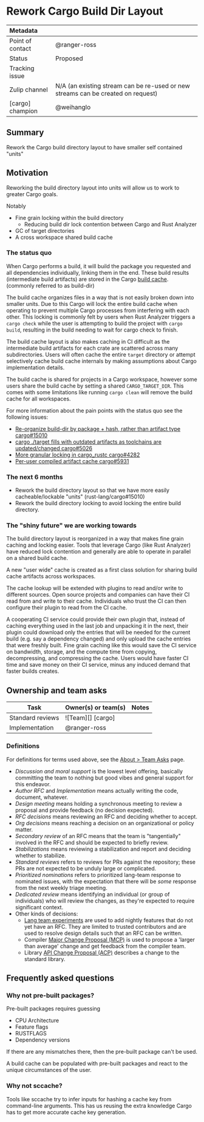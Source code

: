 # Rework Cargo Build Dir Layout

| Metadata         |                                                                                  |
|:-----------------|----------------------------------------------------------------------------------|
| Point of contact | @ranger-ross                                                                     |
| Status           | Proposed                                                                         |
| Tracking issue   |                                                                                  |
| Zulip channel    | N/A (an existing stream can be re-used or new streams can be created on request) |
| [cargo] champion | @weihanglo |
## Summary

Rework the Cargo build directory layout to have smaller self contained "units"
## Motivation

Reworking the build directory layout into units will allow us to work to greater Cargo goals.

Notably

* Fine grain locking within the build directory
  * Reducing build dir lock contention between Cargo and Rust Analyzer
* GC of target directories
* A cross workspace shared build cache

### The status quo

When Cargo performs a build, it will build the package you requested and all
dependencies individually, linking them in the end.
These build results (intermediate build artifacts) are stored in the Cargo [build cache](https://doc.rust-lang.org/cargo/reference/build-cache.html). (commonly referred to as build-dir)

The build cache organizes files in a way that is not easily broken down into smaller units.
Due to this Cargo will lock the entire build cache when operating to prevent multiple Cargo processes from interfering with each other.
This locking is commonly felt by users when Rust Analyzer triggers a `cargo check` while the user is attempting to build the project with `cargo build`, resulting in the build needing to wait for cargo check to finish.

The build cache layout is also makes caching in CI difficult as the intermediate build artifacts for each crate are scattered across many subdirectories.
Users will often cache the entire `target` directory or attempt selectively cache build cache internals by making assumptions about Cargo implementation details.

The build cache is shared for projects in a Cargo workspace, however some users share the build cache by setting a shared `CARGO_TARGET_DIR`.
This comes with some limitations like running `cargo clean` will remove the build cache for all workspaces.

For more information about the pain points with the status quo see the following issues:
* [Re-organize build-dir by package + hash, rather than artifact type cargo#15010](https://github.com/rust-lang/cargo/issues/15010)
* [cargo ./target fills with outdated artifacts as toolchains are updated/changed cargo#5026](https://github.com/rust-lang/cargo/issues/5026)
* [More granular locking in cargo_rustc cargo#4282](https://github.com/rust-lang/cargo/issues/4282)
* [Per-user compiled artifact cache cargo#5931](https://github.com/rust-lang/cargo/issues/5931)

### The next 6 months

* Rework the build directory layout so that we have more easily cacheable/lockable "units" (rust-lang/cargo#15010)
* Rework the build directory locking to avoid locking the entire build directory.

### The "shiny future" we are working towards

The build directory layout is reorganized in a way that makes fine grain caching and locking easier.
Tools that leverage Cargo (like Rust Analyzer) have reduced lock contention and generally are able to operate in parallel on a shared build cache.

A new "user wide" cache is created as a first class solution for sharing build cache artifacts across workspaces.

The cache lookup will be extended with plugins to read and/or write to different sources. Open source projects and companies can have their CI read from and write to their cache. Individuals who trust the CI can then configure their plugin to read from the CI cache.

A cooperating CI service could provide their own plugin that, instead of caching everything used in the last job and unpacking it in the next, their plugin could download only the entries that will be needed for the current build (e.g. say a dependency changed) and only upload the cache entries that were freshly built. Fine grain caching like this would save the CI service on bandwidth, storage, and the compute time from copying, decompressing, and compressing the cache. Users would have faster CI time and save money on their CI service, minus any induced demand that faster builds creates.
## Ownership and team asks

| Task                         | Owner(s) or team(s) | Notes |
|------------------------------|---------------------|-------|
| Standard reviews             | ![Team][] [cargo]   |       |
| Implementation               | @ranger-ross        |       |
### Definitions

For definitions for terms used above, see the [About > Team Asks](https://rust-lang.github.io/rust-project-goals/about/team_asks.html) page.

* *Discussion and moral support* is the lowest level offering, basically committing the team to nothing but good vibes and general support for this endeavor.
* *Author RFC* and *Implementation* means actually writing the code, document, whatever.
* *Design meeting* means holding a synchronous meeting to review a proposal and provide feedback (no decision expected).
* *RFC decisions* means reviewing an RFC and deciding whether to accept.
* *Org decisions* means reaching a decision on an organizational or policy matter.
* *Secondary review* of an RFC means that the team is "tangentially" involved in the RFC and should be expected to briefly review.
* *Stabilizations* means reviewing a stabilization and report and deciding whether to stabilize.
* *Standard reviews* refers to reviews for PRs against the repository; these PRs are not expected to be unduly large or complicated.
* *Prioritized nominations* refers to prioritized lang-team response to nominated issues, with the expectation that there will be *some* response from the next weekly triage meeting.
* *Dedicated review* means identifying an individual (or group of individuals) who will review the changes, as they're expected to require significant context.
* Other kinds of decisions:
    * [Lang team experiments](https://lang-team.rust-lang.org/how_to/experiment.html) are used to add nightly features that do not yet have an RFC. They are limited to trusted contributors and are used to resolve design details such that an RFC can be written.
    * Compiler [Major Change Proposal (MCP)](https://forge.rust-lang.org/compiler/mcp.html) is used to propose a 'larger than average' change and get feedback from the compiler team.
    * Library [API Change Proposal (ACP)](https://std-dev-guide.rust-lang.org/development/feature-lifecycle.html) describes a change to the standard library.

## Frequently asked questions

### Why not pre-built packages?

Pre-built packages requires guessing
- CPU Architecture
- Feature flags
- RUSTFLAGS
- Dependency versions

If there are any mismatches there, then the pre-built package can't be used.

A build cache can be populated with pre-built packages and react to the unique circumstances of the user.

### Why not sccache?

Tools like sccache try to infer inputs for hashing a cache key from command-line arguments.
This has us reusing the extra knowledge Cargo has to get more accurate cache key generation.
